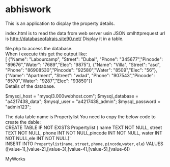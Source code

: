 abhiswork
=====
This is an application to display the property details. 

index.html is to read the data from web server usin JSON xmlhttprequest
url is http://databaseofalrais.site90.net/
 Display it in a table. 



file.php to access the database.
<br>
When i execute this get the output like:
<br>
[ {"Name": "Labourcamp", "Street": "Dubai", "Phone": "345677","Pincode": "89676","Water": "7689","Elec": "9875"}, {"Name": "Villa", "Street": "asd", "Phone": "86908530","Pincode": "92580","Water": "8509","Elec": "56"}, {"Name": "Apartment", "Street": "wdad", "Phone": "907543","Pincode": "8570","Water": "9287","Elec": "93850"}] 
<br>
Details of the database.
<br>

$mysql_host = "mysql3.000webhost.com";
$mysql_database = "a4217438_data";
$mysql_user = "a4217438_admin";
$mysql_password = "admin123";

The data table name is Propertylist
You need to copy the below code to create the dable:
<br>
CREATE TABLE IF NOT EXISTS Propertylist ( name TEXT NOT NULL, street TEXT NOT NULL, phone INT NOT NULL,pincode INT NOT NULL, water INT NOT NULL,ele INT NOT NULL)'
<br>
INSERT INTO `Propertylist`(`name`, `street`, `phone`, `pincode`,`water`, `ele`) VALUES ([value-1],[value-2],[value-3],[value-4],[value-5],[value-6])





MyWorks
